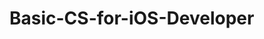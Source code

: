 # Basic-CS-for-iOS-Developer 
 

   
    
    
     
            
  
      
         
         
     
    
   
   
 
 
 

